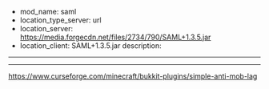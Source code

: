- mod_name: saml
- location_type_server: url
- location_server: https://media.forgecdn.net/files/2734/790/SAML+1.3.5.jar
- location_client: SAML+1.3.5.jar
description:
---
---
https://www.curseforge.com/minecraft/bukkit-plugins/simple-anti-mob-lag